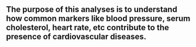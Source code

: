 ## The purpose of this analyses is to understand how common markers like blood pressure, serum cholesterol, heart rate, etc contribute to the presence of cardiovascular diseases. 
